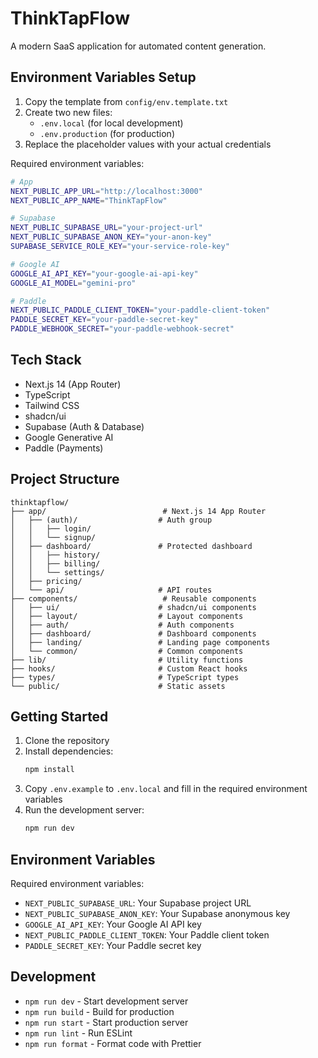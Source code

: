 # ThinkTapFlow

A modern SaaS application for automated content generation.

## Environment Variables Setup

1. Copy the template from `config/env.template.txt`
2. Create two new files:
   - `.env.local` (for local development)
   - `.env.production` (for production)
3. Replace the placeholder values with your actual credentials

Required environment variables:

```bash
# App
NEXT_PUBLIC_APP_URL="http://localhost:3000"
NEXT_PUBLIC_APP_NAME="ThinkTapFlow"

# Supabase
NEXT_PUBLIC_SUPABASE_URL="your-project-url"
NEXT_PUBLIC_SUPABASE_ANON_KEY="your-anon-key"
SUPABASE_SERVICE_ROLE_KEY="your-service-role-key"

# Google AI
GOOGLE_AI_API_KEY="your-google-ai-api-key"
GOOGLE_AI_MODEL="gemini-pro"

# Paddle
NEXT_PUBLIC_PADDLE_CLIENT_TOKEN="your-paddle-client-token"
PADDLE_SECRET_KEY="your-paddle-secret-key"
PADDLE_WEBHOOK_SECRET="your-paddle-webhook-secret"
```

## Tech Stack

- Next.js 14 (App Router)
- TypeScript
- Tailwind CSS
- shadcn/ui
- Supabase (Auth & Database)
- Google Generative AI
- Paddle (Payments)

## Project Structure

```
thinktapflow/
├── app/                          # Next.js 14 App Router
│   ├── (auth)/                  # Auth group
│   │   ├── login/
│   │   └── signup/
│   ├── dashboard/               # Protected dashboard
│   │   ├── history/
│   │   ├── billing/
│   │   └── settings/
│   ├── pricing/
│   └── api/                     # API routes
├── components/                   # Reusable components
│   ├── ui/                      # shadcn/ui components
│   ├── layout/                  # Layout components
│   ├── auth/                    # Auth components
│   ├── dashboard/               # Dashboard components
│   ├── landing/                 # Landing page components
│   └── common/                  # Common components
├── lib/                         # Utility functions
├── hooks/                       # Custom React hooks
├── types/                       # TypeScript types
└── public/                      # Static assets
```

## Getting Started

1. Clone the repository
2. Install dependencies:
   ```bash
   npm install
   ```
3. Copy `.env.example` to `.env.local` and fill in the required environment variables
4. Run the development server:
   ```bash
   npm run dev
   ```

## Environment Variables

Required environment variables:

- `NEXT_PUBLIC_SUPABASE_URL`: Your Supabase project URL
- `NEXT_PUBLIC_SUPABASE_ANON_KEY`: Your Supabase anonymous key
- `GOOGLE_AI_API_KEY`: Your Google AI API key
- `NEXT_PUBLIC_PADDLE_CLIENT_TOKEN`: Your Paddle client token
- `PADDLE_SECRET_KEY`: Your Paddle secret key

## Development

- `npm run dev` - Start development server
- `npm run build` - Build for production
- `npm run start` - Start production server
- `npm run lint` - Run ESLint
- `npm run format` - Format code with Prettier